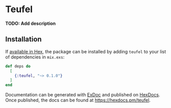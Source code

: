 # Teufel

**TODO: Add description**

## Installation

If [available in Hex](https://hex.pm/docs/publish), the package can be installed
by adding `teufel` to your list of dependencies in `mix.exs`:

```elixir
def deps do
  [
    {:teufel, "~> 0.1.0"}
  ]
end
```

Documentation can be generated with [ExDoc](https://github.com/elixir-lang/ex_doc)
and published on [HexDocs](https://hexdocs.pm). Once published, the docs can
be found at <https://hexdocs.pm/teufel>.

